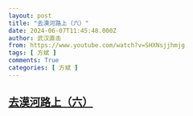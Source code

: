 ```yaml
---
layout: post
title: "去漠河路上（六）"
date: 2024-06-07T11:45:48.000Z
author: 武汉直击
from: https://www.youtube.com/watch?v=SHXNsjjhmjg
tags: [ 方斌 ]
comments: True
categories: [ 方斌 ]
---
```

<!--1717760748000-->
[去漠河路上（六）](https://www.youtube.com/watch?v=SHXNsjjhmjg)
------

<div>

</div>
